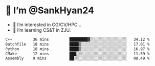 # 👋 I’m @SankHyan24

- 👀 I’m interested in CG/CV/HPC...
- 🌱 I’m learning CS&T in ZJU.

<!---
SankHyan24/SankHyan24 is a ✨ special ✨ repository because its `README.md` (this file) appears on your GitHub profile.
You can click the Preview link to take a look at your changes.
--->
<!--START_SECTION:waka-->

```txt
C++         36 mins         ████████▓░░░░░░░░░░░░░░░░   34.12 %
Batchfile   18 mins         ████▒░░░░░░░░░░░░░░░░░░░░   17.01 %
Python      18 mins         ████▒░░░░░░░░░░░░░░░░░░░░   16.97 %
CMake       12 mins         ███░░░░░░░░░░░░░░░░░░░░░░   11.59 %
Assembly    9 mins          ██░░░░░░░░░░░░░░░░░░░░░░░   08.49 %
```

<!--END_SECTION:waka-->
